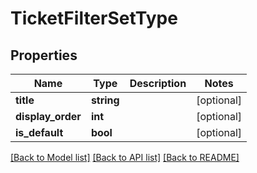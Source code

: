 # TicketFilterSetType

## Properties
Name | Type | Description | Notes
------------ | ------------- | ------------- | -------------
**title** | **string** |  | [optional] 
**display_order** | **int** |  | [optional] 
**is_default** | **bool** |  | [optional] 

[[Back to Model list]](../README.md#documentation-for-models) [[Back to API list]](../README.md#documentation-for-api-endpoints) [[Back to README]](../README.md)


